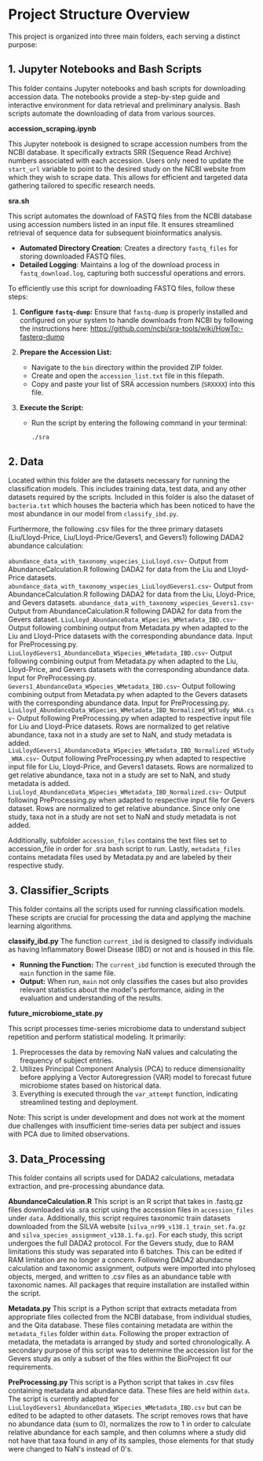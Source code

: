 # Project Structure Overview

This project is organized into three main folders, each serving a distinct purpose:

## 1. Jupyter Notebooks and Bash Scripts

This folder contains Jupyter notebooks and bash scripts for downloading accession data. The notebooks provide a step-by-step guide and interactive environment for data retrieval and preliminary analysis. Bash scripts automate the downloading of data from various sources.

**accession_scraping.ipynb**

This Jupyter notebook is designed to scrape accession numbers from the NCBI database. It specifically extracts SRR (Sequence Read Archive) numbers associated with each accession. Users only need to update the `start_url` variable to point to the desired study on the NCBI website from which they wish to scrape data. This allows for efficient and targeted data gathering tailored to specific research needs.

**sra.sh**

This script automates the download of FASTQ files from the NCBI database using accession numbers listed in an input file. It ensures streamlined retrieval of sequence data for subsequent bioinformatics analysis.

- **Automated Directory Creation**: Creates a directory `fastq_files` for storing downloaded FASTQ files.
- **Detailed Logging**: Maintains a log of the download process in `fastq_download.log`, capturing both successful operations and errors.

To efficiently use this script for downloading FASTQ files, follow these steps:

1. **Configure `fastq-dump`:** Ensure that `fastq-dump` is properly installed and configured on your system to handle downloads from NCBI by following the instructions here:
https://github.com/ncbi/sra-tools/wiki/HowTo:-fasterq-dump 


2. **Prepare the Accession List:**
   - Navigate to the `bin` directory within the provided ZIP folder.
   - Create and open the `accession_list.txt` file in this filepath.
   - Copy and paste your list of SRA accession numbers (`SRXXXX`) into this file.

3. **Execute the Script:**
   - Run the script by entering the following command in your terminal:
     ```bash
     ./sra
     ```
     
## 2. Data
Located within this folder are the datasets necessary for running the classification models. This includes training data, test data, and any other datasets required by the scripts. Included in this folder is also the dataset of `bacteria.txt` which houses the bacteria which has been noticed to have the most abundance in our model from `classify_ibd.py`.

Furthermore, the following .csv files for the three primary datasets (Liu/Lloyd-Price, Liu/Lloyd-Price/Gevers1, and Gevers1) following DADA2 abundance calculation:

`abundance_data_with_taxonomy_wspecies_LiuLloyd.csv`- Output from AbundanceCalculation.R following DADA2 for data from the Liu and Lloyd-Price datasets.
`abundance_data_with_taxonomy_wspecies_LiuLloydGevers1.csv`- Output from AbundanceCalculation.R following DADA2 for data from the Liu, Lloyd-Price, and Gevers datasets.
`abundance_data_with_taxonomy_wspecies_Gevers1.csv`- Output from AbundanceCalculation.R following DADA2 for data from the Gevers dataset.
`LiuLloyd_AbundanceData_WSpecies_WMetadata_IBD.csv`- Output following combining output from Metadata.py when adapted to the Liu and Lloyd-Price datasets with the corresponding abundance data. Input for PreProcessing.py.
`LiuLloydGevers1_AbundanceData_WSpecies_WMetadata_IBD.csv`- Output following combining output from Metadata.py when adapted to the Liu, Lloyd-Price, and Gevers datasets with the corresponding abundance data. Input for PreProcessing.py.
`Gevers1_AbundanceData_WSpecies_WMetadata_IBD.csv`- Output following combining output from Metadata.py when adapted to the Gevers datasets with the corresponding abundance data. Input for PreProcessing.py.
`LiuLloyd_AbundanceData_WSpecies_WMetadata_IBD_Normalized_WStudy_WNA.csv`- Output following PreProcessing.py when adapted to respective input file for Liu and Lloyd-Price datasets. Rows are normalized to get relative abundance, taxa not in a study are set to NaN, and study metadata is added.
`LiuLloydGevers1_AbundanceData_WSpecies_WMetadata_IBD_Normalized_WStudy_WNA.csv`- Output following PreProcessing.py when adapted to respective input file for Liu, Lloyd-Price, and Gevers1 datasets. Rows are normalized to get relative abundance, taxa not in a study are set to NaN, and study metadata is added.
`LiuLloyd_AbundanceData_WSpecies_WMetadata_IBD_Normalized.csv`- Output following PreProcessing.py when adapted to respective input file for Gevers dataset. Rows are normalized to get relative abundance. Since only one study, taxa not in a study are not set to NaN and study metadata is not added.

Additionally, subfolder `accession_files` contains the text files set to accession_file in order for .sra bash script to run. Lastly, `metadata_files` contains metadata files used by Metadata.py and are labeled by their respective study. 
## 3. Classifier_Scripts

This folder contains all the scripts used for running classification models. These scripts are crucial for processing the data and applying the machine learning algorithms.

**classify_ibd.py**
The function `current_ibd` is designed to classify individuals as having Inflammatory Bowel Disease (IBD) or not and is housed in this file.

- **Running the Function:**
  The `current_ibd` function is executed through the `main` function in the same file.
- **Output:**
  When run, `main` not only classifies the cases but also provides relevant statistics about the model's performance, aiding in the evaluation and understanding of the results.

**future_microbiome_state.py**

This script processes time-series microbiome data to understand subject repetition and perform statistical modeling. It primarily:
1. Preprocesses the data by removing NaN values and calculating the frequency of subject entries.
2. Utilizes Principal Component Analysis (PCA) to reduce dimensionality before applying a Vector Autoregression (VAR) model to forecast future microbiome states based on historical data.
3. Everything is executed through the `var_attempt` function, indicating streamlined testing and deployment.

Note: This script is under development and does not work at the moment due challenges with insufficient time-series data per subject and issues with PCA due to limited observations.

## 3. Data_Processing

This folder contains all scripts used for DADA2 calculations, metadata extraction, and pre-processing abundance data.

**AbundanceCalculation.R**
This script is an R script that takes in .fastq.gz files downloaded via .sra script using the accession files in `accession_files` under `data`. Additionally, this script requires taxonomic train datasets downloaded from the SILVA website (`silva_nr99_v138.1_train_set.fa.gz` and `silva_species_assignment_v138.1.fa.gz`). For each study, this script undergoes the full DADA2 protocol. For the Gevers study, due to RAM limitations this study was separated into 6 batches. This can be edited if RAM limitation are no longer a concern. Following DADA2 abundacne calculation and taxonomic assignment, outputs were imported into phyloseq objects, merged, and written to .csv files as an abundance table with taxonomic names. All packages that require installation are installed within the script.

**Metadata.py**
This script is a Python script that extracts metadata from appropriate files collected from the NCBI database, from individual studies, and the Qita database. These files containing metadata are within the `metadata_files` folder within `data`. Following the proper extraction of metadata, the metadata is arranged by study and sorted chronologically. A secondary purpose of this script was to determine the accession list for the Gevers study as only a subset of the files within the BioProject fit our requirements.

**PreProcessing.py**
This script is a Python script that takes in .csv files containing metadata and abundance data. These files are held within `data`. The script is currently adapted for `LiuLloydGevers1_AbundanceData_WSpecies_WMetadata_IBD.csv` but can be edited to be adapted to other datasets. The script removes rows that have no abundance data (sum to 0), normalizes the row to 1 in order to calculate relative abundance for each sample, and then columns where a study did not have that taxa found in any of its samples, those elements for that study were changed to NaN's instead of 0's. 




